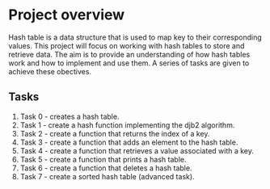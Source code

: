 # Project overview

Hash table is a data structure that is used to map key to their corresponding values.
This project will focus on working with hash tables to store and retrieve data. The aim
is to provide an understanding of how hash tables work and how to implement and use them.
A series of tasks are given to achieve these obectives.

## Tasks

 1. Task 0 - creates a hash table.
 2. Task 1 - create a hash function implementing the djb2 algorithm.
 3. Task 2 - create a function that returns the index of a key.
 4. Task 3 - create a function that adds an element to the hash table.
 5. Task 4 - create a function that retrieves a value associated with a key.
 6. Task 5 - create a function that prints a hash table.
 7. Task 6 - create a function that deletes a hash table.
 8. Task 7 - create a sorted hash table (advanced task).
